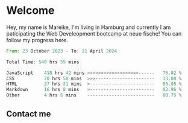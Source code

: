 # Welcome

Hey, my name is Mareike, I'm living in Hamburg and currently I am paticipating the Web Develeopment bootcamp at neue fische!
You can follow my progress here.

<!--START_SECTION:waka-->

```rust
From: 23 October 2023 - To: 21 April 2024

Total Time: 540 hrs 55 mins

JavaScript    418 hrs 42 mins >>>>>>>>>>>>>>>>>>>------   76.82 %
CSS           70 hrs 50 mins  >>>----------------------   13.00 %
HTML          27 hrs 31 mins  >------------------------   05.05 %
Markdown      16 hrs 8 mins   >------------------------   02.96 %
Other         4 hrs 6 mins    -------------------------   00.75 %
```

<!--END_SECTION:waka-->

## Contact me



